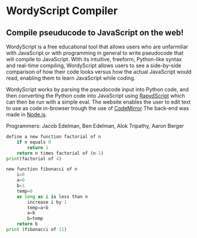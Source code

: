 WordyScript Compiler
=========

Compile pseuducode to JavaScript on the web!
-------------------------------

<p>WordyScript is a free educational tool that allows users who are unfarmiliar with JavaScript or with programming in general to write pseudocode that will compile to JavaScript.  With its intuitive, freeform, Python-like syntax and real-time compiling, WordyScript allows users to see a side-by-side comparison of how their code looks versus how the actual JavaScript would read, enabling them to learn JavaScript while coding.</p>

<p>WordyScript works by parsing the pseudocode input into Python code, and then converting the Python code into JavaScript using <a href=http://rapydscript.pyjeon.com/>RapydScript</a> which can then be run with a simple eval.  The website enables the user to edit text to use as code in-browser trough the use of <a href=http://codemirror.net/>CodeMirror</a> The back-end was made in <a href="nodejs.org">Node.js</a>.</p>

Programmers:
Jacob Edelman, Ben Edelman, Alok Tripathy, Aaron Berger
```python
define a new function factorial of n
	if n equals 0
		return 1
	return n times factorial of (n-1)
print(factorial of 4)
```
```python
new function fibonacci of n
	i=0
	a=0
	b=1
	temp=0
	as long as i is less than n
		increase i by 1
		temp=a+b
		a=b
		b=temp
	return b
print (fibonacci of 11)
```
